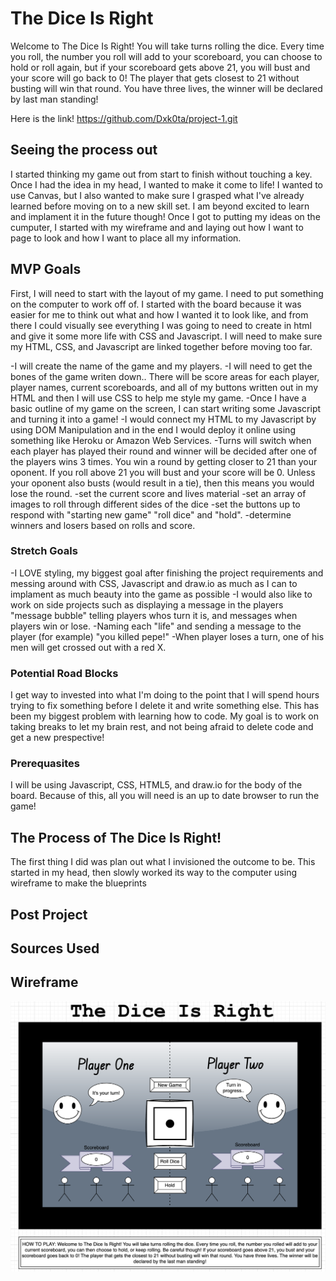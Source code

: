 # The Dice Is Right
 Welcome to The Dice Is Right! You will take turns rolling the dice. Every time you roll, the number you roll will add to your scoreboard, you can choose to hold or roll again, but if your scoreboard gets above 21, you will bust and your score will go back to 0! The player that gets closest to 21 without busting will win that round. You have three lives, the winner will be declared by last man standing!

Here is the link! https://github.com/Dxk0ta/project-1.git

## Seeing the process out
I started thinking my game out from start to finish without touching a key. Once I had the idea in my head, I wanted to make it come to life! I wanted to use Canvas, but I also wanted to make sure I grasped what I've already learned before moving on to a new skill set. I am beyond excited to learn and implament it in the future though! 
Once I got to putting my ideas on the cumputer, I started with my wireframe and and laying out how I want to page to look and how I want to place all my information.

## MVP Goals
First, I will need to start with the layout of my game. I need to put something on the computer to work off of. I started with the board because it was easier for me to think out what and how I wanted it to look like, and from there I could visually see everything I was going to need to create in html and give it some more life with CSS and Javascript. I will need to make sure my HTML, CSS, and Javascript are linked together before moving too far.

-I will create the name of the game and my players.
-I will need to get the bones of the game writen down.. There will be score areas for each player, player names, current scoreboards, and all of my buttons written out in my HTML and then I will use CSS to help me style my game.
-Once I have a basic outline of my game on the screen, I can start writing some Javascript and turning it into a game!
-I would connect my HTML to my Javascript by using DOM Manipulation and in the end I would deploy it online using something like Heroku or Amazon Web Services.
-Turns will switch when each player has played their round and winner will be decided after one of the players wins 3 times. You win a round by getting closer to 21 than your oponent. If you roll above 21 you will bust and your score will be 0. Unless your oponent also busts (would result in a tie), then this means you would lose the round.
-set the current score and lives material
-set an array of images to roll through different sides of the dice
-set the buttons up to respond with "starting new game" "roll dice" and "hold".
-determine winners and losers based on rolls and score.


### Stretch Goals
-I LOVE styling, my biggest goal after finishing the project requirements and messing around with CSS, Javascript and draw.io as much as I can to implament as much beauty into the game as possible
-I would also like to work on side projects such as displaying a message in the players "message bubble" telling players whos turn it is, and messages when players win or lose.
-Naming each "life" and sending a message to the player (for example) "you killed pepe!"
-When player loses a turn, one of his men will get crossed out with a red X.

### Potential Road Blocks
I get way to invested into what I'm doing to the point that I will spend hours trying to fix something before I delete it and write something else. This has been my biggest problem with learning how to code. My goal is to work on taking breaks to let my brain rest, and not being afraid to delete code and get a new prespective!

### Prerequasites 
I will be using Javascript, CSS, HTML5, and draw.io for the body of the board. Because of this, all you will need is an up to date browser to run the game!

## The Process of The Dice Is Right!
The first thing I did was plan out what I invisioned the outcome to be. This started in my head, then slowly worked its way to the computer using wireframe to make the blueprints

## Post Project

## Sources Used

## Wireframe

![wireframe](./prototype.img.png)